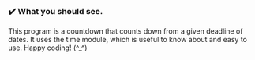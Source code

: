  ### :heavy_check_mark: What you should see.
This program is a countdown that counts down from a given deadline of dates. It uses the time module, which is useful to know about and easy to use.
Happy coding! (^_^)
